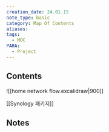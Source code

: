 ```yaml
---
creation_date: 24.01.15
note_type: basic
category: Map Of Contents
aliases: 
tags:
  - MOC
PARA:
  - Project
---
```

## Contents

![[home network flow.excalidraw|900]]

[[Synology 패키지]]
## Notes

